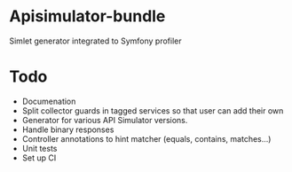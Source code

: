 # Apisimulator-bundle
Simlet generator integrated to Symfony profiler

# Todo

* Documenation
* Split collector guards in tagged services so that user can add their own
* Generator for various API Simulator versions.
* Handle binary responses
* Controller annotations to hint matcher (equals, contains, matches...)
* Unit tests
* Set up CI
